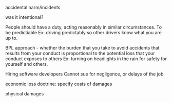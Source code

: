 accidental harm/incidents

was it intentional?

People should have a duty, acting reasonably in similar circumstances. To be predictiable 
Ex: driving predictably so other drivers know what you are up to.

BPL approach - whether the burden that you take to avoid accidents that results from your conduct is proportional to the potential  loss that your conduct exposes to others
Ex: turning on headlights in the rain for safety for yourself and others.


Hiring software developers
Cannot sue for negligence, or delays of the job

economic loss doctrine: specify costs of damages 

physical damages
